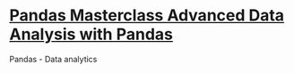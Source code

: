 # [Pandas Masterclass Advanced Data Analysis with Pandas](https://fabrigr.github.io/portafolio/)
Pandas - Data analytics

